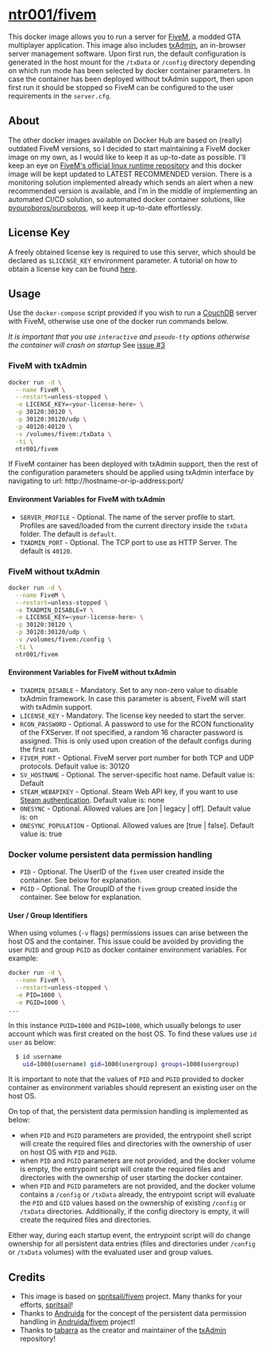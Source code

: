 [hub]: https://hub.docker.com/r/ntr001/fivem
[git]: https://github.com/ntr001/fivem
# [ntr001/fivem][hub]

This docker image allows you to run a server for [FiveM](https://fivem.net/), a modded GTA multiplayer application. This image also includes [txAdmin](https://github.com/tabarra/txAdmin), an in-browser server management software.
Upon first run, the default configuration is generated in the host mount for the `/txData` or `/config` directory depending on which run mode has been selected by docker container parameters.
In case the container has been deployed without txAdmin support, then upon first run it should be stopped so FiveM can be configured to the user requirements in the `server.cfg`.

## About

The other docker images available on Docker Hub are based on (really) outdated FiveM versions, so I decided to start maintaining a FiveM docker image on my own, as I would like to keep it as up-to-date as possible. I'll keep an eye on [FiveM's official linux runtime repository](https://runtime.fivem.net/artifacts/fivem/build_proot_linux/master/) and this docker image will be kept updated to LATEST RECOMMENDED version. There is a monitoring solution implemented already which sends an alert when a new recommended version is available, and I'm in the middle of implementing an automated CI/CD solution, so automated docker container solutions, like [pyouroboros/ouroboros](pyouroboros/ouroboros), will keep it up-to-date effortlessly.

## License Key

A freely obtained license key is required to use this server, which should be declared as `$LICENSE_KEY` environment parameter. A tutorial on how to obtain a license key can be found [here](https://forum.fivem.net/t/explained-how-to-make-add-a-server-key/56120).

## Usage

Use the `docker-compose` script provided if you wish to run a [CouchDB](https://couchdb.apache.org/) server with FiveM, otherwise use one of the docker run commands below.

_It is important that you use `interactive` and `pseudo-tty` options otherwise the container will crash on startup_
See [issue #3](https://github.com/spritsail/fivem/issues/3)

### FiveM with txAdmin

```sh
docker run -d \
  --name FiveM \
  --restart=unless-stopped \
  -e LICENSE_KEY=<your-license-here> \
  -p 30120:30120 \
  -p 30120:30120/udp \
  -p 40120:40120 \
  -v /volumes/fivem:/txData \
  -ti \
  ntr001/fivem
```

If FiveM container has been deployed with txAdmin support, then the rest of the configuration parameters should be applied using txAdmin interface by navigating to url: http://hostname-or-ip-address:port/

#### Environment Variables for FiveM with txAdmin

* `SERVER_PROFILE` - Optional. The name of the server profile to start. Profiles are saved/loaded from the current directory inside the `txData` folder. The default is `default`.
* `TXADMIN_PORT` - Optional. The TCP port to use as HTTP Server. The default is `40120`.

### FiveM without txAdmin

```sh
docker run -d \
  --name FiveM \
  --restart=unless-stopped \
  -e TXADMIN_DISABLE=Y \
  -e LICENSE_KEY=<your-license-here> \
  -p 30120:30120 \
  -p 30120:30120/udp \
  -v /volumes/fivem:/config \
  -ti \
  ntr001/fivem
```

#### Environment Variables for FiveM without txAdmin

* `TXADMIN_DISABLE` - Mandatory. Set to any non-zero value to disable txAdmin framework. In case this parameter is absent, FiveM will start with txAdmin support.
* `LICENSE_KEY` - Mandatory.  The license key needed to start the server.
* `RCON_PASSWORD` - Optional. A password to use for the RCON functionality of the FXServer. If not specified, a random 16 character password is assigned. This is only used upon creation of the default configs during the first run.
* `FIVEM_PORT` - Optional. FiveM server port number for both TCP and UDP protocols. Default value is: 30120
* `SV_HOSTNAME` - Optional. The server-specific host name. Default value is: Default
* `STEAM_WEBAPIKEY` - Optional. Steam Web API key, if you want to use [Steam authentication](https://steamcommunity.com/dev/apikey). Default value is: none
* `ONESYNC` - Optional. Allowed values are [on | legacy | off]. Default value is: on
* `ONESYNC_POPULATION` - Optional. Allowed values are [true | false]. Default value is: true

### Docker volume persistent data permission handling

* `PID` - Optional. The UserID of the `fivem` user created inside the container. See below for explanation.
* `PGID` - Optional. The GroupID of the `fivem` group created inside the container. See below for explanation.

#### User / Group Identifiers

When using volumes (`-v` flags) permissions issues can arise between the host OS and the container. This issue could be avoided by providing the user `PUID` and group `PGID` as docker container environment variables. For example:

```sh
docker run -d \
  --name FiveM \
  --restart=unless-stopped \
  -e PID=1000 \
  -e PGID=1000 \
...
```

In this instance `PUID=1000` and `PGID=1000`, which usually belongs to user account which was first created on the host OS. To find these values use `id user` as below:

```sh
  $ id username
    uid=1000(username) gid=1000(usergroup) groups=1000(usergroup)
```

It is important to note that the values of `PID` and `PGID` provided to docker container as environment variables should represent an existing user on the host OS.

On top of that, the persistent data permission handling is implemented as below:

* when `PID` and `PGID` parameters are provided, the entrypoint shell script will create the required files and directories with the ownership of user on host OS with `PID` and `PGID`.
* when `PID` and `PGID` parameters are not provided, and the docker volume is empty, the entrypoint script will create the required files and directories with the ownership of user starting the docker container.
* when `PID` and `PGID` parameters are not provided, and the docker volume contains a `/config` or `/txData` already, the entrypoint script will evaluate the `PID` and `GID` values based on the ownership of existing `/config` or `/txData` directories. Additionally, if the config directory is empty, it will create the required files and directories.

Either way, during each startup event, the entrypoint script will do change ownership for all persistent data entries (files and directories under `/config` or `/txData` volumes) with the evaluated user and group values.

## Credits

 - This image is based on [spritsail/fivem](https://github.com/spritsail/fivem) project. Many thanks for your efforts, [spritsail](https://github.com/spritsail)!
 - Thanks to [Andruida](https://github.com/Andruida) for the concept of the persistent data permission handling in [Andruida/fivem](https://github.com/Andruida/fivem) project!
 - Thanks to [tabarra](https://github.com/tabarra) as the creator and maintainer of the [txAdmin](https://github.com/tabarra/txAdmin) repository!
